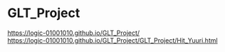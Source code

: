 # GLT_Project

https://logic-01001010.github.io/GLT_Project/
<br>
https://logic-01001010.github.io/GLT_Project/GLT_Project/Hit_Yuuri.html
